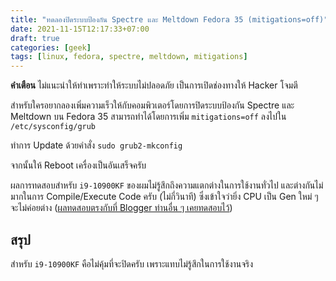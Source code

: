 ```yaml
---
title: "ทดลองปิดระบบป้องกัน Spectre และ Meltdown Fedora 35 (mitigations=off)"
date: 2021-11-15T12:17:33+07:00
draft: true
categories: [geek]
tags: [linux, fedora, spectre, meltdown, mitigations]
---
```


**คำเตือน** ไม่แนะนำให้ทำเพราะทำให้ระบบไม่ปลอดภัย เป็นการเปิดช่องทางให้ Hacker โจมตี

สำหรับใครอยากลองเพิ่มความเร็วให้กับคอมพิวเตอร์โดยการปิดระบบป้องกัน Spectre และ Meltdown บน Fedora 35 สามารถทำได้โดยการเพิ่ม `mitigations=off` ลงไปใน `/etc/sysconfig/grub`

<!--more-->

ทำการ Update ด้วยคำสั่ง `sudo grub2-mkconfig`

จากนั้นให้ Reboot เครื่องเป็นอันเสร็จครับ

ผลการทดสอบสำหรับ `i9-10900KF` ของผมไม่รู้สึกถึงความแตกต่างในการใช้งานทั่วไป และต่างกันไม่มากในการ Compile/Execute Code ครับ (ไม่กี่วินาที) ซึ่งเข้าใจว่ายิ่ง CPU เป็น Gen ใหม่ ๆ จะไม่ค่อยต่าง ([ผลทดสอบตรงกับที่ Blogger ท่านอื่น ๆ เคยทดสอบไว้](https://www.phoronix.com/scan.php?page=article&item=3-years-specmelt&num=1))

## สรุป

สำหรับ `i9-10900KF` คือไม่คุ้มที่จะปิดครับ เพราะแทบไม่รู้สึกในการใช้งานจริง
